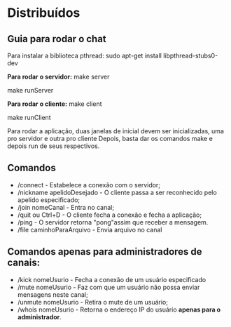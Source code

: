 # Distribuídos

## Guia para rodar o chat

Para instalar a biblioteca pthread: sudo apt-get install libpthread-stubs0-dev


**Para rodar o servidor:**
make server

make runServer


**Para rodar o cliente:**
make client

make runClient

Para rodar a aplicação, duas janelas de inicial devem ser inicializadas, uma pro servidor e outra pro cliente
Depois, basta dar os comandos make e depois run de seus respectivos.

## Comandos

* /connect - Estabelece a conexão com o servidor;
* /nickname apelidoDesejado - O cliente passa a ser reconhecido pelo apelido especificado;
* /join nomeCanal - Entra no canal;
* /quit ou Ctrl+D - O cliente fecha a conexão e fecha a aplicação;
* /ping - O servidor retorna "pong"assim que receber a mensagem.
* /file caminhoParaArquivo - Envia arquivo no canal

## Comandos apenas para administradores de canais:

* /kick nomeUsurio - Fecha a conexão de um usuário especificado
* /mute nomeUsurio - Faz com que um usuário não possa enviar mensagens neste canal;
* /unmute nomeUsurio - Retira o mute de um usuário;
* /whois nomeUsurio - Retorna o endereço IP do usuário **apenas para o administrador**.
